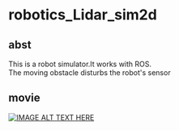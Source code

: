 # robotics_Lidar_sim2d

## abst  
This is a robot simulator.It works with ROS.   
The moving obstacle disturbs the robot's sensor   

## movie   
[![IMAGE ALT TEXT HERE](http://img.youtube.com/vi/JswpOoLeJNY/0.jpg)](http://www.youtube.com/watch?v=JswpOoLeJNY)


